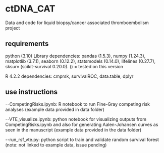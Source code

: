 # ctDNA_CAT
Data and code for liquid biopsy/cancer associated thromboembolism project

## requirements
python (3.10)
Library dependencies: pandas (1.5.3), numpy (1.24.3), matplotlib (3.7.1), seaborn (0.12.2), statsmodels (0.14.0), lifelines (0.27.7), sksurv (scikit-survival 0.20.0). () = tested on this version

R 4.2.2 dependencies: cmprsk, survivalROC, data.table, dplyr

## use instructions
--CompetingRisks.ipynb: R notebook to run Fine-Gray competing risk analyses (example data provided in data folder)

--VTE_visualize.ipynb: python notebook for visualizing outputs from CompetingRisks.ipynb and also for generating Aalen-Johansen curves as seen in the manuscript (example data provided in the data folder)

--run_rsf_vte.py: python script to train and validate random survival forest (note: not linked to example data, issue pending)
